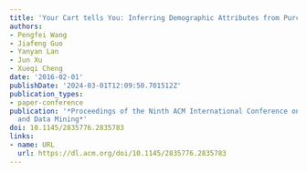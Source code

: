 ```yaml
---
title: 'Your Cart tells You: Inferring Demographic Attributes from Purchase Data'
authors:
- Pengfei Wang
- Jiafeng Guo
- Yanyan Lan
- Jun Xu
- Xueqi Cheng
date: '2016-02-01'
publishDate: '2024-03-01T12:09:50.701512Z'
publication_types:
- paper-conference
publication: '*Proceedings of the Ninth ACM International Conference on Web Search
  and Data Mining*'
doi: 10.1145/2835776.2835783
links:
- name: URL
  url: https://dl.acm.org/doi/10.1145/2835776.2835783
---
```

